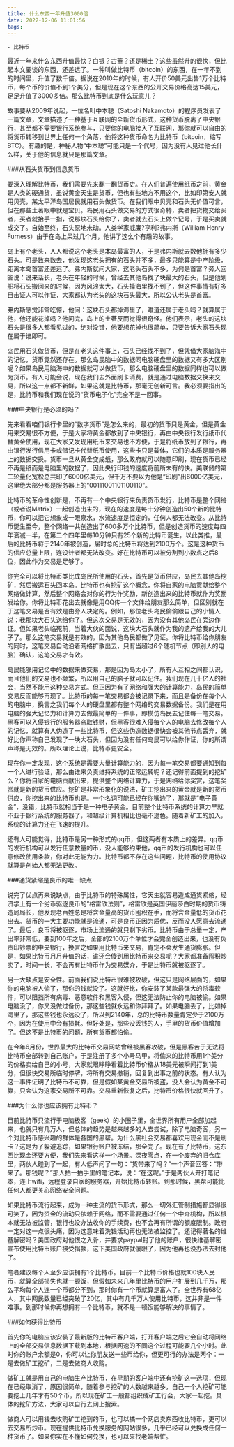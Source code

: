 ```yaml
---
title: 什么东西一年升值3000倍
date: 2022-12-06 11:01:56
tags:
---
```

    - 比特币
最近一年来什么东西升值最快？白银？古董？还是稀土？这些虽然升的很快，但比起本文要谈的东西，还差远了。一种叫做比特币（bitcoin）的东西，在一年不到的时间里，升值了数千倍。据说在2010年的时候，有人开价50美元出售1万个比特币，每个币的价值不到1个美分，但是现在这个东西的公开交易价格高达15美元，足足升值了3000多倍。那么比特币到底是什么玩意儿？

故事要从2009年说起，一位名叫中本聪（Satoshi Nakamoto）的程序员发表了一篇文章，文章描述了一种基于互联网的全新货币形式，这种货币脱离了中央银行，甚至都不需要银行系统参与，只要你的电脑接入了互联网，那你就可以自由的将货币转移到世界上任何一个角落，他将这种货币命名为比特币（bitcoin，缩写BTC）。有趣的是，神秘人物“中本聪”可能只是一个代号，因为没有人见过他长什么样，关于他的信息就只是那篇文章。



###从石头货币到信息货币



要深入理解比特币，我们需要先来翻一翻货币史。在人们普遍使用纸币之前，黄金是人类的硬通货，虽说黄金天生是货币，但也有些地方不用这个，比如印第安人就用贝壳，某太平洋岛国居民就用石头做货币。在我们眼中贝壳和石头无价值可言，但在那些土著眼中就是宝贝。岛民用石头做交易的方式很奇特，卖者把货物交给买者，买者就抬手一指，说那块石头给你了，卖者就去石头上做个记号，于是买卖就成交了。自始至终，石头原地未动。人类学家威廉?亨利?弗内斯（William Henry Furness）由于在岛上呆过几个月，他讲了这么个有趣的故事。



岛上有个老头，人人都说这个老头是本岛最富的人，于是弗内斯就去数他拥有多少石头。可是数来数去，他发现这老头拥有的石头并不多，最多只能算是中产阶级，距离本岛首富还差远了。弗内斯就问大家，这老头石头不多，为何是首富？旁人回答说：说来话长，老头在年轻的时候，曾经去其他岛找了块最大的石头，但是他划船将石头搬回来的时候，因为风浪太大，石头掉海里找不到了，但这件事情有好多目击证人可以作证，大家都认为老头的这块石头最大，所以公认老头是首富。



弗内斯感觉非常吃惊，他问：这块石头都掉海里了，难道还属于老头吗？就算属于他，他还能花掉吗？他问完，岛上的土著反而觉得很奇怪。他们表示，老头的这块石头是很多人都看见过的，绝对没错，他要想花掉也很简单，只要告诉大家石头现在属于谁即可。



岛民用石头做货币，但是在老头这件事上，石头已经找不到了，但凭借大家脑海中的记忆，货币竟然还存在。那么岛民脑中的数据同电脑硬盘里的数据又有多大区别呢？如果岛民用脑海中的数据就可以做货币，那么电脑硬盘里的数据同样也可以做为货币。有人可能会说，现在我们去外面刷卡消费，就是通过电脑数据交换来交易，所以这一点都不新鲜，如果这就是比特币，那毫无创新可言。我必须要指出的是，比特币和我们现在说的“货币电子化”完全不是一回事。



###中央银行是必须的吗？



先来看看咱们银行卡里的“数字货币”是怎么来的，最初的货币只是黄金，但是黄金用来交易很不方便，于是大家将黄金都放到了中央银行，再由中央银行发行纸币代替黄金使用，现在大家又发现用纸币来交易也不方便，于是将纸币放到了银行，再由银行发行信用卡或借记卡代替纸币使用，这些卡只是载体，它们的本质是服务器上的数据交换。货币一旦从黄金变成纸，那么政府就可以随意印刷，现在货币已经不再是纸而是电脑里的数据了，因此央行印钱的速度将前所未有的快。美联储的第二轮量化宽松总共印了6000亿美元，但千万不要以为他是“印刷”出6000亿美元，这里绝大部分都是服务器上的“00111001101100110”。



比特币的革命性创新是，不再有一个中央银行来负责货币发行，比特币是整个网络（或者说Matrix）一起创造出来的，现在的速度是每十分钟创造出50个新的比特币，你可以把它想象成一眼泉水，水流速度是恒定的，任何人都无法改变。从比特币诞生至今，整个网络一共创造出了600多万个比特币，但是创造货币的速度每四年衰减一半，在第二个四年里每10分钟只有25个新的比特币诞生，以此类推，最后的比特币将于2140年被创造，届时总的比特币将达到2100万个。这是这种货币的供应总量上限，连设计者都无法改变。好在比特币可以被分割到小数点之后8位，因此作为交易是足够了。



你完全可以将比特币类比成岛民所使用的石头，首先是货币供应，岛民去其他岛挖矿，然后搬运石头回本岛。比特币也有挖矿这个概念，你将自家的电脑贡献给整个网络做计算，然后整个网络会对你的行为作奖励，新创造出来的比特币就作为奖励发给你。你将比特币花出去就像是用QQ传一个文件给朋友那么简单，但区别就在于这笔交易是否有效是由旁人决定的。例如，那位老头岛民偷偷跟自己的小情人说：我那块大石头送给你了。但这次交易是无效的，因为没有其他岛民在旁边作证。但如果老头临死前，当着大伙的面说，这块大石头就作为我的遗产给我的大儿子了。那么这笔交易就是有效的，因为其他岛民都做了见证。你将比特币给你朋友的同时，这笔交易自动沿着网络扩散出去，只有当超过6个随机节点（即别人的电脑）确认，这笔交易才有效。



岛民能够用记忆中的数据来做交易，那是因为岛太小了，所有人互相之间都认识，而且他们的交易也不频繁，所以用自己的脑子就可以记住。我们现在几十亿人的社会，当然不能用这种交易方式。但正因为有了网络和强大的计算能力，岛民的简单交易反而能够再现了。比特币的每一笔交易都会被记录下来，而且是备份在每个人的电脑中，换言之我们每个人的硬盘里都有整个网络的交易数据备份。我们是在用电脑的强大记忆力和计算力去做最简单的一件事，即模仿岛民去记住每一笔交易。黑客可以入侵银行的服务器盗取钱财，但黑客很难入侵每个人的电脑去修改每个人的记忆，就算有人伪造了一些比特币，但这些伪造数据很快会被其他节点丢弃，就好比你声称自己发现了一块大石头，但因为没有任何岛民可以给你作证，你的所谓声称是无效的。所以理论上说，比特币更安全。



现在你一定发现，这个系统是需要大量计算能力的，因为每一笔交易都要通知到每一个人进行验证，那么由谁来负责维持系统的正常运转呢？还记得前面提到的挖矿么？你将自家的电脑贡献出来，提供整个网络计算力，于是网络给你奖赏，这笔奖赏就是新的货币供应。挖矿是非常形象化的说法，矿工挖出来的黄金就是新的货币供应，你挖出来的比特币也是。一个名词可能已经在你嘴边了，那就是“电子黄金”，没错，比特币就相当于是一种电子黄金。目前整个比特币系统的计算力早就不亚于银行系统的服务器了，和超级计算机相比也毫不逊色。随着新矿工的加入，系统的计算力还在飞速的提升。



还有人可能觉得，比特币是另一种形式的qq币，但这两者有本质上的差异。qq币的发行机构可以发行任意数量的币，没人能够约束他，qq币的发行机构也可以任意修改使用条款，你对此无能为力。比特币都不存在这些问题，比特币的使用协议就算是创始人都无法更改。



###通货紧缩是良币的唯一缺点



说完了优点再来说缺点，由于比特币的特殊属性，它天生就容易造成通货紧缩，经济学上有一个劣币驱逐良币的“格雷欣法则”，格雷欣是英国伊丽莎白时期的货币铸造局局长，他发现老百姓总是将含金量高的货币囤积在手，而将含金量低的货币花出去。货币的一大主要功能就是流通，可是良币正因为质优，反而没人愿意去流通了。最后，良币将被驱逐，市场上流通的就只剩下劣币。比特币由于总量一定，产出率非常低，要到100年之后，全部的2100万个单位才会完全创造出来，也没有负责印钞票的中央银行，换言之如果用比特币来交易，肯定不会发生通货膨胀。但是，如果比特币月月升值的话，谁还会傻到用比特币来交易呢？大家都准备囤积炒卖了，时间一长，不会再有比特币作为交易媒介，于是比特币就被驱逐了。



另一大缺点是安全性。前面我们说比特币很难被攻破，但这只是网络层面的，如果你的电脑被人偷了，那你的钱就没了。这就好比，你安装了某款最强大的杀毒软件，可以阻挡所有病毒、恶意软件和黑客入侵，但这无法防止你的电脑被偷。如果电脑没了，你又没做过备份，那这些钱就永远和你拜拜了。如果电脑丢了，比如掉海里了，那这些钱也永远没了，所以到2140年，总的比特币数量肯定少于2100万个，因为在使用中会有损耗。但好处是，那些没丢钱的人，手里的货币价值增加了。但这不是比特币的问题，所有货币都怕偷。



在今年6月份，世界最大的比特币交易网站曾经被黑客攻破，但是黑客苦于无法将比特币全部转到自己账户，于是注册了多个小号马甲，将偷来的比特币用1个美分的价格卖给自己的小号，大家就眼睁睁看着比特币价格从18美元被瞬间打到1美分，但很快交易所临时停牌，将所有交易撤销，回复到出事之前的状态。有人认为这一事件证明了比特币不可靠，但是假如某黄金交易所被盗，没人会认为黄金不可靠，只会认为这家交易所不可靠。交易重新恢复之后，比特币价格很快就回升了。



###为什么你也应该拥有比特币？



目前比特币只流行于电脑极客（geek）的小圈子里，全世界所有用户全部加起来，也就只有几万人，但总体的趋势是越来越多的人去尝试，除了电脑奇客，另一个对比特币感兴趣的群体是各国的黑帮。为什么黑社会交易都喜欢用现金而不是刷卡？这是为了躲避追踪，如果银行账户被冻结，那全完了。现在有了比特币，这东西比现金还要方便，我们先来看这样一个场景。深夜零点，在一个废弃的旧仓库里，两伙人碰到了一起，有人低声问了一句：“货带来了吗？”一个声音回答：“带来了。那钱呢？”那人拍一拍手里的笔记本，说：“在这呢。”于是两伙人开打笔记本，连上wifi，远程登录自家的服务器，开始比特币转账。到那时候，黑帮可能比任何人都更关心网络安全问题。



如果比特币流行起来，成为一种主流的货币形式，那么一切外汇管制措施都显得很可笑了，因为资金的流动只依赖于网络，而不需要通过任何一个中介机构，所以根本就无法被监管，银行也没办法收你的手续费，也不会再有所谓的额度限制。政府一定对这一点很头痛，因为这意味着洗钱活动再也无法被监控了。还记得著名的维基解密吗？美国政府对他恨之入骨，并要求paypal封了他的账户，很快维基解密宣布使用比特币账户接受捐款，这下美国政府就傻眼了，因为他再也没办法去封他了。



笔者建议每个人至少应该拥有1个比特币。目前一个比特币价格也就100块人民币，就算全部损失也就一顿饭，但假如未来几年里比特币的用户扩展到几千万，那么平均每个人连一个币都分不到，那时你有一个币就算是富人了。全世界有68亿人，其中网民数量已经突破了20亿，其中有几千万人使用比特币，这并非是一件难事。到那时候你再想拥有一个比特币，就不是一顿饭能够解决的事情了。



###如何获得比特币



首先你的电脑应该安装了最新版的比特币客户端，打开客户端之后它会自动将网络上的全部交易信息数据下载到本地，根据网速的不同这个过程可能要几个小时。此时你的账户余额是0，你可以让你朋友送一些币给你，但更可行的办法是两个：一是去做矿工挖矿，二是去做商人收购。



做矿工就是用自己的电脑生产比特币，在早期的客户端中还有挖矿这一选项，但现在已经取消了，原因很简单，随着参与挖矿的人数越来越多，自己一个人挖矿可能要挖上几年才有50个币，所以现在矿工一般都组织成矿工行会，大家一起挖。具体的挖矿方法，大家可以自行去网上搜索。



做商人可以用钱去收购矿工挖到的币，也可以搞一个网店卖东西收比特币，更可以去交易所炒币。现在提供比特币兑换服务的网站很多，几乎已经可以兑换成任何一种货币了。如果你实在不懂如何兑换，也可以来找老端帮忙。
